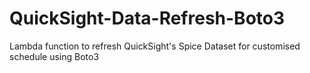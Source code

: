# QuickSight-Data-Refresh-Boto3
Lambda function to refresh QuickSight's Spice Dataset for customised schedule using Boto3
